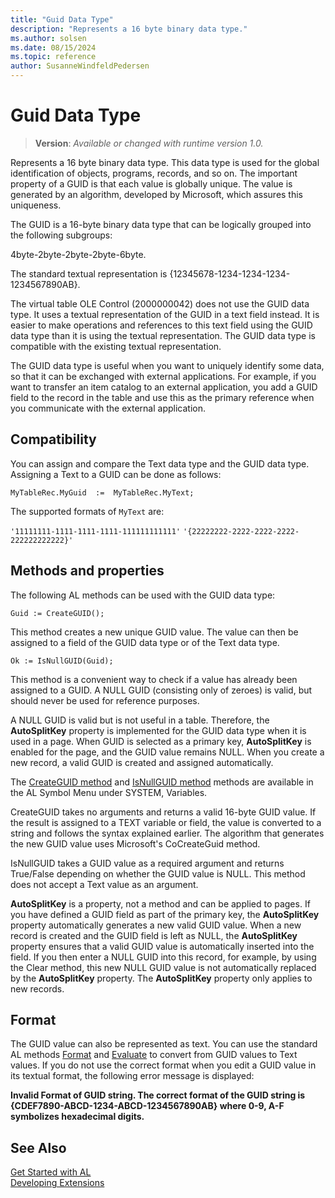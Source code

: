 ```yaml
---
title: "Guid Data Type"
description: "Represents a 16 byte binary data type."
ms.author: solsen
ms.date: 08/15/2024
ms.topic: reference
author: SusanneWindfeldPedersen
---
```

[//]: # (START>DO_NOT_EDIT)
[//]: # (IMPORTANT:Do not edit any of the content between here and the END>DO_NOT_EDIT.)
[//]: # (Any modifications should be made in the .xml files in the ModernDev repo.)
# Guid Data Type
> **Version**: _Available or changed with runtime version 1.0._

Represents a 16 byte binary data type. This data type is used for the global identification of objects, programs, records, and so on. The important property of a GUID is that each value is globally unique. The value is generated by an algorithm, developed by Microsoft, which assures this uniqueness.




[//]: # (IMPORTANT: END>DO_NOT_EDIT)

The GUID is a 16-byte binary data type that can be logically grouped into the following subgroups:  
  
4byte-2byte-2byte-2byte-6byte.  
  
The standard textual representation is {12345678-1234-1234-1234-1234567890AB}.  
  
The virtual table OLE Control (2000000042) does not use the GUID data type. It uses a textual representation of the GUID in a text field instead. It is easier to make operations and references to this text field using the GUID data type than it is using the textual representation. The GUID data type is compatible with the existing textual representation.  
  
The GUID data type is useful when you want to uniquely identify some data, so that it can be exchanged with external applications. For example, if you want to transfer an item catalog to an external application, you add a GUID field to the record in the table and use this as the primary reference when you communicate with the external application.  
  
## Compatibility

You can assign and compare the Text data type and the GUID data type. Assigning a Text to a GUID can be done as follows:  
  
```al
MyTableRec.MyGuid  :=  MyTableRec.MyText;  
```  

The supported formats of `MyText` are:

`'11111111-1111-1111-1111-111111111111'`
`'{22222222-2222-2222-2222-222222222222}'`

## Methods and properties

The following AL methods can be used with the GUID data type:  
  
```al
Guid := CreateGUID();  
```  
  
This method creates a new unique GUID value. The value can then be assigned to a field of the GUID data type or of the Text data type.  
  
```al 
Ok := IsNullGUID(Guid);  
```  
  
This method is a convenient way to check if a value has already been assigned to a GUID. A NULL GUID \(consisting only of zeroes\) is valid, but should never be used for reference purposes.  
  
A NULL GUID is valid but is not useful in a table. Therefore, the **AutoSplitKey** property is implemented for the GUID data type when it is used in a page. When GUID is selected as a primary key, **AutoSplitKey** is enabled for the page, and the GUID value remains NULL. When you create a new record, a valid GUID is created and assigned automatically.  
  
The [CreateGUID method](../system/system-createguid-method.md) and [IsNullGUID method](../system/system-IsNullGUID-method.md) methods are available in the AL Symbol Menu under SYSTEM, Variables.  
  
CreateGUID takes no arguments and returns a valid 16-byte GUID value. If the result is assigned to a TEXT variable or field, the value is converted to a string and follows the syntax explained earlier. The algorithm that generates the new GUID value uses Microsoft's CoCreateGuid method.  
  
IsNullGUID takes a GUID value as a required argument and returns True/False depending on whether the GUID value is NULL. This method does not accept a Text value as an argument.  
  
**AutoSplitKey** is a property, not a method and can be applied to pages. If you have defined a GUID field as part of the primary key, the **AutoSplitKey** property automatically generates a new valid GUID value. When a new record is created and the GUID field is left as NULL, the **AutoSplitKey** property ensures that a valid GUID value is automatically inserted into the field. If you then enter a NULL GUID into this record, for example, by using the Clear method, this new NULL GUID value is not automatically replaced by the **AutoSplitKey** property. The **AutoSplitKey** property only applies to new records.  
  
## Format  
The GUID value can also be represented as text. You can use the standard AL methods [Format](../system/system-format-joker-integer-string-method.md) and [Evaluate](../system/system-evaluate-method.md) to convert from GUID values to Text values. If you do not use the correct format when you edit a GUID value in its textual format, the following error message is displayed:  
  
**Invalid Format of GUID string. The correct format of the GUID string is {CDEF7890-ABCD-1234-ABCD-1234567890AB} where 0-9, A-F symbolizes hexadecimal digits.**  

## See Also

[Get Started with AL](../../devenv-get-started.md)  
[Developing Extensions](../../devenv-dev-overview.md)  